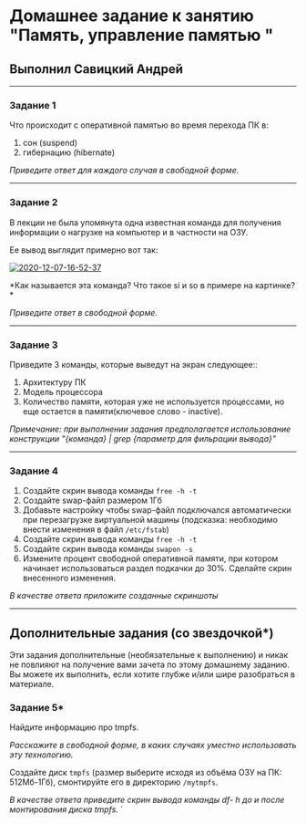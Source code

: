 # Домашнее задание к занятию "Память, управление памятью "

## Выполнил Савицкий Андрей

---

### Задание 1

Что происходит с оперативной памятью во время перехода ПК в:
1) сон (suspend)
2) гибернацию (hibernate)

*Приведите ответ для каждого случая в свободной форме.*

---

### Задание 2

В лекции не была упомянута одна известная команда для получения информации о нагрузке на компьютер и в частности  на ОЗУ.

Ее вывод выглядит примерно вот так:

<a href="https://imgbb.com/"><img src="https://i.ibb.co/7Q16Chb/2020-12-07-16-52-37.png" alt="2020-12-07-16-52-37" border="0"></a>

*Как называется эта команда? Что такое si и so  в примере на картинке? *

*Приведите ответ в свободной форме.*

---

### Задание 3

Приведите 3 команды, которые выведут на экран следующее::

1) Архитектуру ПК
2) Модель процессора
3) Количество памяти, которая уже не используется процессами, но еще остается в памяти(ключевое слово - inactive).

*Примечание: при выполнении задания предполагается использование конструкции "{команда} | grep {параметр для фильрации вывода}"*

---

### Задание 4

1) Создайте скрин вывода команды `free -h -t`
2) Создайте swap-файл размером 1Гб
3) Добавьте настройку чтобы swap-файл подключался автоматически при перезагрузке виртуальной машины (подсказка: необходимо внести изменения в файл `/etc/fstab`)
4) Создайте скрин вывода команды `free -h -t`
5) Создайте скрин вывода команды `swapon -s`
6) Измените процент свободной оперативной памяти, при котором начинает использоваться раздел подкачки до 30%. Сделайте скрин внесенного изменения.


*В качестве ответа приложите созданные скриншоты*

---


## Дополнительные задания (со звездочкой*)
Эти задания дополнительные (необязательные к выполнению) и никак не повлияют на получение вами зачета по этому домашнему заданию. Вы можете их выполнить, если хотите глубже и/или шире разобраться в материале.


### Задание 5*

Найдите информацию про tmpfs.

*Расскажите в свободной форме, в каких случаях уместно использовать эту технологию.*

Создайте диск `tmpfs` (размер выберите исходя из объёма ОЗУ на ПК: 512Мб-1Гб), смонтируйте его в директорию `/mytmpfs`.

*В качестве ответа приведите скрин вывода команды df- h до и после монтирования диска tmpfs.*
    `
